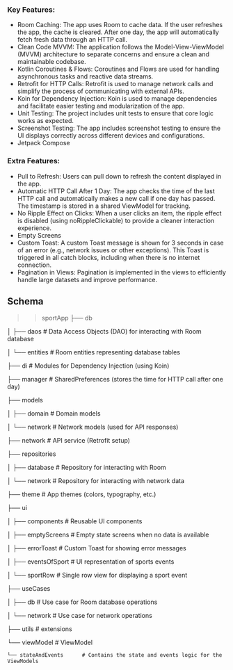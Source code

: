 ### Key Features:

* Room Caching: The app uses Room to cache data. If the user refreshes the app, the cache is cleared. After one day, the app will automatically fetch fresh data through an HTTP call.
* Clean Code MVVM: The application follows the Model-View-ViewModel (MVVM) architecture to separate concerns and ensure a clean and maintainable codebase.
* Kotlin Coroutines & Flows: Coroutines and Flows are used for handling asynchronous tasks and reactive data streams.
* Retrofit for HTTP Calls: Retrofit is used to manage network calls and simplify the process of communicating with external APIs.
* Koin for Dependency Injection: Koin is used to manage dependencies and facilitate easier testing and modularization of the app.
* Unit Testing: The project includes unit tests to ensure that core logic works as expected.
* Screenshot Testing: The app includes screenshot testing to ensure the UI displays correctly across different devices and configurations.
* Jetpack Compose


### Extra Features:
* Pull to Refresh: Users can pull down to refresh the content displayed in the app.
* Automatic HTTP Call After 1 Day: The app checks the time of the last HTTP call and automatically makes a new call if one day has passed. The timestamp is stored in a shared ViewModel for tracking.
* No Ripple Effect on Clicks: When a user clicks an item, the ripple effect is disabled (using noRippleClickable) to provide a cleaner interaction experience.
* Empty Screens
* Custom Toast: A custom Toast message is shown for 3 seconds in case of an error (e.g., network issues or other exceptions). This Toast is triggered in all catch blocks, including when there is no internet connection.
* Pagination in Views: Pagination is implemented in the views to efficiently handle large datasets and improve performance.


## Schema

>> sportApp
├── db
> 
│   ├── daos                # Data Access Objects (DAO) for interacting with Room database

│   └── entities            # Room entities representing database tables

├── di                      # Modules for Dependency Injection (using Koin)

├── manager                 # SharedPreferences (stores the time for HTTP call after one day)

├── models

│   ├── domain              # Domain models

│   └── network             # Network models (used for API responses)

├── network                 # API service (Retrofit setup)

├── repositories

│   ├── database            # Repository for interacting with Room

│   └── network             # Repository for interacting with network data

├── theme                   # App themes (colors, typography, etc.)

├── ui

│   ├── components          # Reusable UI components

│   ├── emptyScreens        # Empty state screens when no data is available

│   ├── errorToast          # Custom Toast for showing error messages

│   ├── eventsOfSport       # UI representation of sports events

│   └── sportRow            # Single row view for displaying a sport event

├── useCases

│   ├── db                  # Use case for Room database operations

│   └── network             # Use case for network operations

├── utils                   # extensions

└── viewModel               # ViewModel

    └── stateAndEvents      # Contains the state and events logic for the ViewModels

